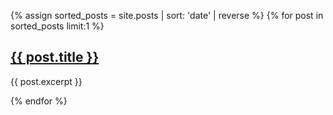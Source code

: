 {% assign sorted_posts = site.posts | sort: 'date' | reverse %}
{% for post in sorted_posts limit:1 %}
  <h2><a href="{{ post.url }}">{{ post.title }}</a></h2>
  <p>{{ post.excerpt }}</p>
{% endfor %}